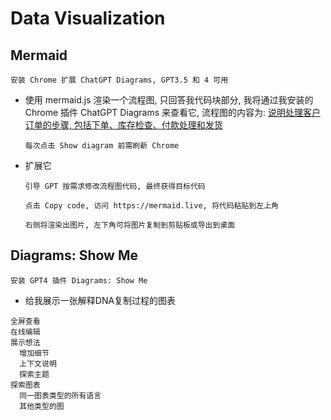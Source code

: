 # Data Visualization

## Mermaid

    安装 Chrome 扩展 ChatGPT Diagrams, GPT3.5 和 4 可用

- 使用 mermaid.js 渲染一个流程图, 只回答我代码块部分, 我将通过我安装的 Chrome 插件 ChatGPT Diagrams 来查看它, 流程图的内容为: <u>说明处理客户订单的步骤, 包括下单、库存检查、付款处理和发货</u>
  
  ```
  每次点击 Show diagram 前需刷新 Chrome
  ```

- 扩展它
  
  ```
  引导 GPT 按需求修改流程图代码, 最终获得目标代码

  点击 Copy code, 访问 https://mermaid.live, 将代码粘贴到左上角

  右侧将渲染出图片, 左下角可将图片复制到剪贴板或导出到桌面
  ```

## Diagrams: Show Me

    安装 GPT4 插件 Diagrams: Show Me

- 给我展示一张解释DNA复制过程的图表
  
```
全屏查看
在线编辑
展示想法
  增加细节
  上下文说明
  探索主题
探索图表
  同一图表类型的所有语言
  其他类型的图
```
